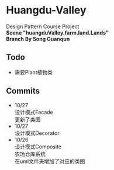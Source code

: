 # Huangdu-Valley  
Design Pattern Course Project  
**Scene "huangduValley.farm.land.Lands"**  
**Branch By Song Guanqun**  
## Todo  
* 需要Plant植物类  
## Commits  
* 10/27  
设计模式Facade  
更新了类图  
* 10/27  
设计模式Decorator  
* 10/26  
设计模式Composite  
农场仓库系统  
在uml文件夹增加了对应的类图  

  
